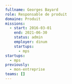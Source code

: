 ```yaml
---
fullname: Georges Bayard
role: Responsable de produit
domaine: Produit
missions:
  - start: 2016-03-01
    end: 2021-06-30
    status: admin
    employer: dinum
    startups:
      - mps
startups:
  - mps
previously:
  - mon-entreprise
teams: []
---
```

